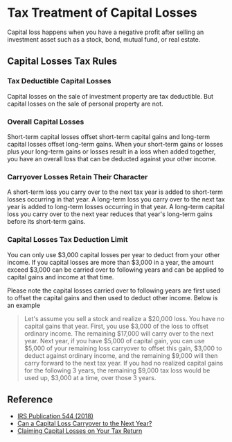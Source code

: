 # Tax Treatment of Capital Losses

Capital loss happens when you have a negative profit after selling an investment asset such as a stock, bond, mutual fund, or real estate.

## Capital Losses Tax Rules

### Tax Deductible Capital Losses

Capital losses on the sale of investment property are tax deductible. But capital losses on the sale of personal property are not.

### Overall Capital Losses

Short-term capital losses offset short-term capital gains and long-term capital losses offset long-term gains.
When your short-term gains or losses plus your long-term gains or losses result in a loss when added together, you have an overall loss that can be deducted against your other income.

### Carryover Losses Retain Their Character

A short-term loss you carry over to the next tax year is added to short-term losses occurring in that year. A long-term loss you carry over to the next tax year is added to long-term losses occurring in that year. A long-term capital loss you carry over to the next year reduces that year's long-term gains before its short-term gains.

### Capital Losses Tax Deduction Limit

You can only use $3,000 capital losses per year to deduct from your other income. If you capital losses are more than $3,000 in a year, the amount exceed $3,000 can be carried over to following years and can be applied to capital gains and income at that time.

Please note the capital losses carried over to following years are first used to offset the capital gains and then used to deduct other income. Below is an example
> Let's assume you sell a stock and realize a $20,000 loss. You have no capital gains that year. First, you use $3,000 of the loss to offset ordinary income. The remaining $17,000 will carry over to the next year. Next year, if you have $5,000 of capital gain, you can use $5,000 of your remaining loss carryover to offset this gain, $3,000 to deduct against ordinary income, and the remaining $9,000 will then carry forward to the next tax year. If you had no realized capital gains for the following 3 years, the remaining $9,000 tax loss would be used up, $3,000 at a time, over those 3 years.

## Reference

* [IRS Publication 544 (2018)](https://www.irs.gov/publications/p544)
* [Can a Capital Loss Carryover to the Next Year?](https://www.thebalance.com/can-a-capital-loss-carryover-to-the-next-year-2388983)
* [Claiming Capital Losses on Your Tax Return](https://www.thebalance.com/capital-losses-3193426)
